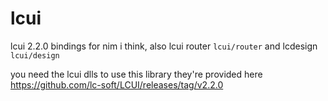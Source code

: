 # lcui
lcui 2.2.0 bindings for nim i think, also lcui router `lcui/router` and lcdesign `lcui/design`

you need the lcui dlls to use this library they're provided here https://github.com/lc-soft/LCUI/releases/tag/v2.2.0
